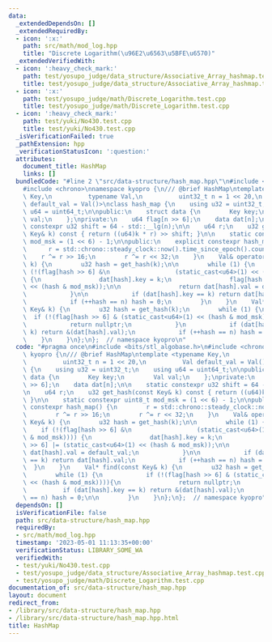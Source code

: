 ```yaml
---
data:
  _extendedDependsOn: []
  _extendedRequiredBy:
  - icon: ':x:'
    path: src/math/mod_log.hpp
    title: "Discrete Logarithm(\u96E2\u6563\u5BFE\u6570)"
  _extendedVerifiedWith:
  - icon: ':heavy_check_mark:'
    path: test/yosupo_judge/data_structure/Associative_Array_hashmap.test.cpp
    title: test/yosupo_judge/data_structure/Associative_Array_hashmap.test.cpp
  - icon: ':x:'
    path: test/yosupo_judge/math/Discrete_Logarithm.test.cpp
    title: test/yosupo_judge/math/Discrete_Logarithm.test.cpp
  - icon: ':heavy_check_mark:'
    path: test/yuki/No430.test.cpp
    title: test/yuki/No430.test.cpp
  _isVerificationFailed: true
  _pathExtension: hpp
  _verificationStatusIcon: ':question:'
  attributes:
    document_title: HashMap
    links: []
  bundledCode: "#line 2 \"src/data-structure/hash_map.hpp\"\n#include <bits/stl_algobase.h>\n\
    #include <chrono>\nnamespace kyopro {\n/// @brief HashMap\ntemplate <typename\
    \ Key,\n          typename Val,\n          uint32_t n = 1 << 20,\n          Val\
    \ default_val = Val()>\nclass hash_map {\n    using u32 = uint32_t;\n    using\
    \ u64 = uint64_t;\n\npublic:\n    struct data {\n        Key key;\n        Val\
    \ val;\n    };\nprivate:\n    u64 flag[n >> 6];\n    data dat[n];\n\n    static\
    \ constexpr u32 shift = 64 - std::__lg(n);\n\n    u64 r;\n    u32 get_hash(const\
    \ Key& k) const { return ((u64)k * r) >> shift; }\n\n    static constexpr uint8_t\
    \ mod_msk = (1 << 6) - 1;\n\npublic:\n    explicit constexpr hash_map() {\n  \
    \      r = std::chrono::steady_clock::now().time_since_epoch().count();\n    \
    \    r ^= r >> 16;\n        r ^= r << 32;\n    }\n    Val& operator[](const Key&\
    \ k) {\n        u32 hash = get_hash(k);\n\n        while (1) {\n            if\
    \ (!(flag[hash >> 6] &\n                  (static_cast<u64>(1) << (hash & mod_msk))))\
    \ {\n                dat[hash].key = k;\n                flag[hash >> 6] |= (static_cast<u64>(1)\
    \ << (hash & mod_msk));\n\n                return dat[hash].val = default_val;\n\
    \            }\n\n            if (dat[hash].key == k) return dat[hash].val;\n\
    \            if (++hash == n) hash = 0;\n        }\n    }\n    Val* find(const\
    \ Key& k) {\n        u32 hash = get_hash(k);\n        while (1) {\n          \
    \  if (!(flag[hash >> 6] & (static_cast<u64>(1) << (hash & mod_msk)))){\n    \
    \            return nullptr;\n            }\n            if (dat[hash].key ==\
    \ k) return &(dat[hash].val);\n            if (++hash == n) hash = 0;\n\n    \
    \    }\n    }\n};\n};  // namespace kyopro\n"
  code: "#pragma once\n#include <bits/stl_algobase.h>\n#include <chrono>\nnamespace\
    \ kyopro {\n/// @brief HashMap\ntemplate <typename Key,\n          typename Val,\n\
    \          uint32_t n = 1 << 20,\n          Val default_val = Val()>\nclass hash_map\
    \ {\n    using u32 = uint32_t;\n    using u64 = uint64_t;\n\npublic:\n    struct\
    \ data {\n        Key key;\n        Val val;\n    };\nprivate:\n    u64 flag[n\
    \ >> 6];\n    data dat[n];\n\n    static constexpr u32 shift = 64 - std::__lg(n);\n\
    \n    u64 r;\n    u32 get_hash(const Key& k) const { return ((u64)k * r) >> shift;\
    \ }\n\n    static constexpr uint8_t mod_msk = (1 << 6) - 1;\n\npublic:\n    explicit\
    \ constexpr hash_map() {\n        r = std::chrono::steady_clock::now().time_since_epoch().count();\n\
    \        r ^= r >> 16;\n        r ^= r << 32;\n    }\n    Val& operator[](const\
    \ Key& k) {\n        u32 hash = get_hash(k);\n\n        while (1) {\n        \
    \    if (!(flag[hash >> 6] &\n                  (static_cast<u64>(1) << (hash\
    \ & mod_msk)))) {\n                dat[hash].key = k;\n                flag[hash\
    \ >> 6] |= (static_cast<u64>(1) << (hash & mod_msk));\n\n                return\
    \ dat[hash].val = default_val;\n            }\n\n            if (dat[hash].key\
    \ == k) return dat[hash].val;\n            if (++hash == n) hash = 0;\n      \
    \  }\n    }\n    Val* find(const Key& k) {\n        u32 hash = get_hash(k);\n\
    \        while (1) {\n            if (!(flag[hash >> 6] & (static_cast<u64>(1)\
    \ << (hash & mod_msk)))){\n                return nullptr;\n            }\n  \
    \          if (dat[hash].key == k) return &(dat[hash].val);\n            if (++hash\
    \ == n) hash = 0;\n\n        }\n    }\n};\n};  // namespace kyopro"
  dependsOn: []
  isVerificationFile: false
  path: src/data-structure/hash_map.hpp
  requiredBy:
  - src/math/mod_log.hpp
  timestamp: '2023-05-01 11:13:35+00:00'
  verificationStatus: LIBRARY_SOME_WA
  verifiedWith:
  - test/yuki/No430.test.cpp
  - test/yosupo_judge/data_structure/Associative_Array_hashmap.test.cpp
  - test/yosupo_judge/math/Discrete_Logarithm.test.cpp
documentation_of: src/data-structure/hash_map.hpp
layout: document
redirect_from:
- /library/src/data-structure/hash_map.hpp
- /library/src/data-structure/hash_map.hpp.html
title: HashMap
---
```

